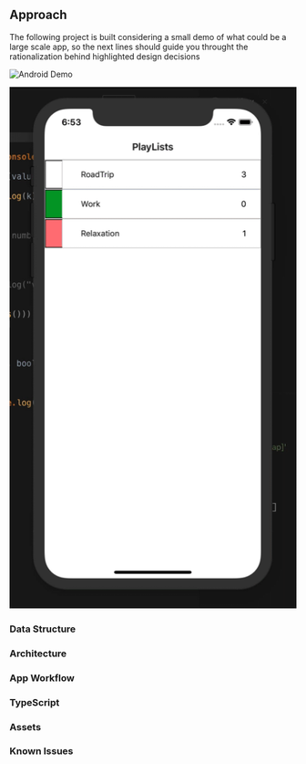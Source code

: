 ## Approach

The following project is built considering a small demo of what could be a large scale app, so the next lines should guide you throught the rationalization behind highlighted design decisions

![Android Demo](https://github.com/cutiko/EverPlay/blob/master/Everplay%20v1dot2%20android.gif?raw=true)

![IOS Demo](https://raw.githubusercontent.com/cutiko/EverPlay/master/Everplay%20v1%20ios.gif?raw=true)

### Data Structure

### Architecture

### App Workflow

### TypeScript

### Assets

### Known Issues